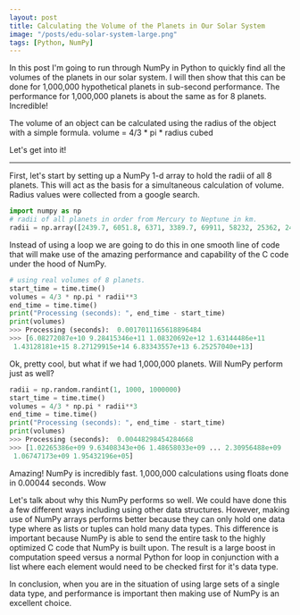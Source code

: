 ```yaml
---
layout: post
title: Calculating the Volume of the Planets in Our Solar System
image: "/posts/edu-solar-system-large.png"
tags: [Python, NumPy]
---
```


In this post I'm going to run through NumPy in Python to quickly find all the volumes of the planets in our solar system.  I will then show that this can be done for 1,000,000 hypothetical planets in sub-second performance.  The performance for 1,000,000 planets is about the same as for 8 planets. Incredible!

The volume of an object can be calculated using the radius of the object with a simple formula.
volume = 4/3 * pi * radius cubed

Let's get into it!

---

First, let's start by setting up a NumPy 1-d array to hold the radii of all 8 planets. This will act as the basis for a simultaneous calculation of volume. Radius values were collected from a google search.

```python
import numpy as np
# radii of all planets in order from Mercury to Neptune in km.
radii = np.array([2439.7, 6051.8, 6371, 3389.7, 69911, 58232, 25362, 24622])
```


Instead of using a loop we are going to do this in one smooth line of code that will make use of the amazing performance and capability of the C code under the hood of NumPy.

```python
# using real volumes of 8 planets.
start_time = time.time()
volumes = 4/3 * np.pi * radii**3
end_time = time.time()
print("Processing (seconds): ", end_time - start_time)
print(volumes)
>>> Processing (seconds):  0.0017011165618896484
>>> [6.08272087e+10 9.28415346e+11 1.08320692e+12 1.63144486e+11
 1.43128181e+15 8.27129915e+14 6.83343557e+13 6.25257040e+13]
```

Ok, pretty cool, but what if we had 1,000,000 planets.  Will NumPy perform just as well?

```python
radii = np.random.randint(1, 1000, 1000000)
start_time = time.time()
volumes = 4/3 * np.pi * radii**3
end_time = time.time()
print("Processing (seconds): ", end_time - start_time)
print(volumes)
>>> Processing (seconds):  0.00448298454284668
>>> [1.02265386e+09 9.63408343e+06 1.48658033e+09 ... 2.30956488e+09
 1.06747173e+09 1.95432196e+05]
```

Amazing! NumPy is incredibly fast. 1,000,000 calculations using floats done in 0.00044 seconds.  Wow

Let's talk about why this NumPy performs so well.  We could have done this a few different ways including using other data structures.  However, making use of NumPy arrays performs better because they can only hold one data type where as lists or tuples can hold many data types.  This difference is important because NumPy is able to send the entire task to the highly optimized C code that NumPy is built upon.  The result is a large boost in computation speed versus a normal Python for loop in conjunction with a list where each element would need to be checked first for it's data type.

In conclusion, when you are in the situation of using large sets of a single data type, and performance is important then making use of NumPy is an excellent choice.








